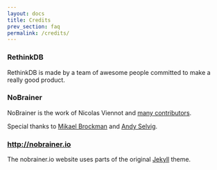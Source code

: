 ```yaml
---
layout: docs
title: Credits
prev_section: faq
permalink: /credits/
---
```


### RethinkDB

RethinkDB is made by a team of awesome people committed to make a really good product.

### NoBrainer

NoBrainer is the work of Nicolas Viennot and
[many contributors](https://github.com/nviennot/nobrainer/graphs/contributors).

Special thanks to
[Mikael Brockman](https://github.com/mbrock) and
[Andy Selvig](https://github.com/ajselvig).

### http://nobrainer.io

The nobrainer.io website uses parts of the original [Jekyll](http://jekyllrb.com) theme.
